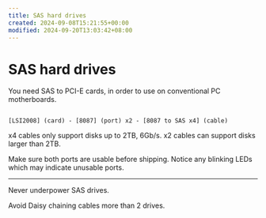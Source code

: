 ```yaml
---
title: SAS hard drives
created: 2024-09-08T15:21:55+00:00
modified: 2024-09-20T13:03:42+08:00
---
```


# SAS hard drives

You need SAS to PCI-E cards, in order to use on conventional PC motherboards.

```

[LSI2008] (card) - [8087] (port) x2 - [8087 to SAS x4] (cable)

```

x4 cables only support disks up to 2TB, 6Gb/s. x2 cables can support disks larger than 2TB.

Make sure both ports are usable before shipping. Notice any blinking LEDs which may indicate unusable ports.

---

Never underpower SAS drives.

Avoid Daisy chaining cables more than 2 drives.
